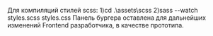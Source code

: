 Для компиляций стилей scss:
1)cd .\assets\scss
2)sass --watch styles.scss styles.css
Панель бургера оставлена для дальнейших изменений Frontend разработчика, в качестве прототипа.
